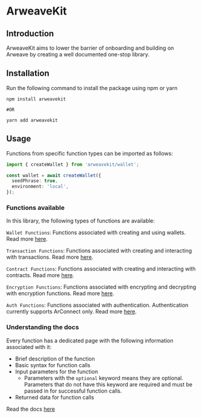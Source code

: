 # ArweaveKit

## Introduction

ArweaveKit aims to lower the barrier of onboarding and building on Arweave by creating a well documented one-stop library.

## Installation

Run the following command to install the package using npm or yarn

```
npm install arweavekit

#OR

yarn add arweavekit
```

## Usage

Functions from specific function types can be imported as follows:

```ts
import { createWallet } from 'arweavekit/wallet';

const wallet = await createWallet({
  seedPhrase: true,
  environment: 'local',
});
```

### Functions available

In this library, the following types of functions are available:

`Wallet Functions`: Functions associated with creating and using wallets. Read more [here](https://docs.arweavekit.com/wallets/introduction).

`Transaction Functions`: Functions associated with creating and interacting with transactions. Read more [here](https://docs.arweavekit.com/transactions/introduction).

`Contract Functions`: Functions associated with creating and interacting with contracts. Read more [here](https://docs.arweavekit.com/smart-contracts/introduction-to-smart-contracts).

`Encryption Functions`: Functions associated with encrypting and decrypting with encryption functions. Read more [here](https://docs.arweavekit.com/encryption/introduction-to-encryption).

`Auth Functions`: Functions associated with authentication. Authentication currently supports ArConnect only. Read more [here](https://docs.arweavekit.com/auth/introduction-to-auth).

### Understanding the docs

Every function has a dedicated page with the following information associated with it:

- Brief description of the function
- Basic syntax for function calls
- Input parameters for the function
  - Parameters with the `optional` keyword means they are optional. Parameters that do not have this keyword are required and must be passed in for successful function calls.
- Returned data for function calls

Read the docs [here](https://community-labs.gitbook.io/arweavekit-docs/permawebjs/introduction)

